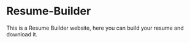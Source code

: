 # Resume-Builder
 This is a Resume Builder website, here you can build your resume  and download  it.
